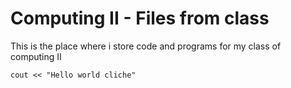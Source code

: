 # Computing II - Files from class
This is the place where i store code and programs for my class of computing II
```
cout << "Hello world cliche"
```
